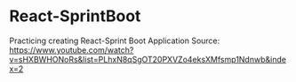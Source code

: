 # React-SprintBoot
Practicing creating React-Sprint Boot Application
Source: https://www.youtube.com/watch?v=sHXBWHONoRs&list=PLhxN8qSgOT20PXVZo4eksXMfsmp1Ndnwb&index=2

